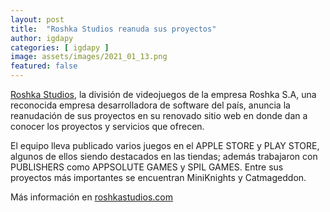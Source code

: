 ```yaml
---
layout: post
title:  "Roshka Studios reanuda sus proyectos"
author: igdapy
categories: [ igdapy ]
image: assets/images/2021_01_13.png
featured: false
---
```


[Roshka Studios][web], la división de videojuegos de la empresa Roshka S.A, una reconocida empresa desarrolladora de software del país, anuncia la reanudación de sus proyectos en su renovado sitio web en donde dan a conocer los proyectos y servicios que ofrecen.

El equipo lleva publicado varios juegos en el APPLE STORE y PLAY STORE, algunos de ellos siendo destacados en las tiendas; además trabajaron con PUBLISHERS como APPSOLUTE GAMES y SPIL GAMES. Entre sus proyectos más importantes se encuentran MiniKnights y Catmageddon.

Más información en [roshkastudios.com][web]

[web]:https://roshkastudios.com
